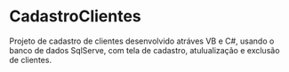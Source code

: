 # CadastroClientes

Projeto de cadastro de clientes desenvolvido atráves VB e C#,
usando o banco de dados SqlServe, com tela de cadastro, atulualização
e exclusão de clientes.
